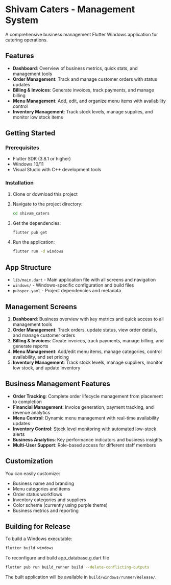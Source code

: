 # Shivam Caters - Management System

A comprehensive business management Flutter Windows application for catering operations.

## Features

- **Dashboard**: Overview of business metrics, quick stats, and management tools
- **Order Management**: Track and manage customer orders with status updates
- **Billing & Invoices**: Generate invoices, track payments, and manage billing
- **Menu Management**: Add, edit, and organize menu items with availability control
- **Inventory Management**: Track stock levels, manage supplies, and monitor low stock items

## Getting Started

### Prerequisites

- Flutter SDK (3.8.1 or higher)
- Windows 10/11
- Visual Studio with C++ development tools

### Installation

1. Clone or download this project
2. Navigate to the project directory:
   ```bash
   cd shivam_caters
   ```

3. Get the dependencies:
   ```bash
   flutter pub get
   ```

4. Run the application:
   ```bash
   flutter run -d windows
   ```

## App Structure

- `lib/main.dart` - Main application file with all screens and navigation
- `windows/` - Windows-specific configuration and build files
- `pubspec.yaml` - Project dependencies and metadata

## Management Screens

1. **Dashboard**: Business overview with key metrics and quick access to all management tools
2. **Order Management**: Track orders, update status, view order details, and manage customer orders
3. **Billing & Invoices**: Create invoices, track payments, manage billing, and generate reports
4. **Menu Management**: Add/edit menu items, manage categories, control availability, and set pricing
5. **Inventory Management**: Track stock levels, manage suppliers, monitor low stock, and update inventory

## Business Management Features

- **Order Tracking**: Complete order lifecycle management from placement to completion
- **Financial Management**: Invoice generation, payment tracking, and revenue analytics
- **Menu Control**: Dynamic menu management with real-time availability updates
- **Inventory Control**: Stock level monitoring with automated low-stock alerts
- **Business Analytics**: Key performance indicators and business insights
- **Multi-User Support**: Role-based access for different staff members

## Customization

You can easily customize:
- Business name and branding
- Menu categories and items
- Order status workflows
- Inventory categories and suppliers
- Color scheme (currently using purple theme)
- Business metrics and reporting

## Building for Release

To build a Windows executable:

```bash
flutter build windows
```
To reconfigure and build app_database.g.dart file
```bash
flutter pub run build_runner build --delete-conflicting-outputs
```

The built application will be available in `build/windows/runner/Release/`.
